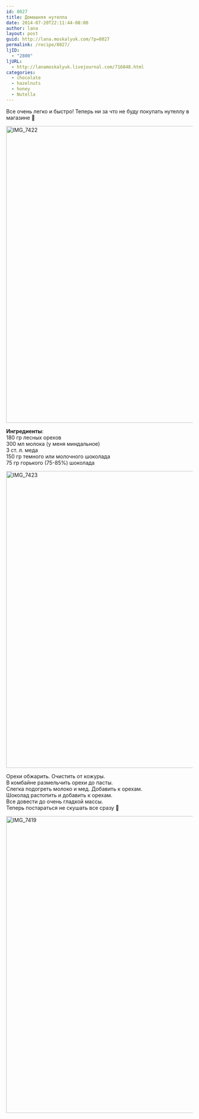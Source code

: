 ```yaml
---
id: 8027
title: Домашняя нутелла
date: 2014-07-20T22:11:44-08:00
author: lana
layout: post
guid: http://lana.moskalyuk.com/?p=8027
permalink: /recipe/8027/
ljID:
  - "2800"
ljURL:
  - http://lanamoskalyuk.livejournal.com/716848.html
categories:
  - chocolate
  - hazelnuts
  - honey
  - Nutella
---
```

Все очень легко и быстро! Теперь ни за что не буду покупать нутеллу в магазине 🙂

[<img loading="lazy" src="https://farm4.staticflickr.com/3844/14665626886_b61e897037_c.jpg" width="534" height="800" alt="IMG_7422" />](https://www.flickr.com/photos/67405678@N00/14665626886 "IMG_7422 by lana.moskalyuk, on Flickr")

**Ингредиенты**:  
180 гр лесных орехов  
300 мл молока (у меня миндальное)  
3 ст. л. меда  
150 гр темного или молочного шоколада  
75 гр горького (75-85%) шоколада

[<img loading="lazy" src="https://farm3.staticflickr.com/2922/14502191617_c4569e5384_c.jpg" width="534" height="800" alt="IMG_7423" />](https://www.flickr.com/photos/67405678@N00/14502191617 "IMG_7423 by lana.moskalyuk, on Flickr")

Орехи обжарить. Очистить от кожуры.  
В комбайне размельчить орехи до пасты.  
Слегка подогреть молоко и мед. Добавить к орехам.  
Шоколад растопить и добавить к орехам.  
Все довести до очень гладкой массы.  
Теперь постараться не скушать все сразу 🙂

[<img loading="lazy" src="https://farm4.staticflickr.com/3926/14688633615_bc1f102190_c.jpg" width="530" height="800" alt="IMG_7419" />](https://www.flickr.com/photos/67405678@N00/14688633615 "IMG_7419 by lana.moskalyuk, on Flickr")